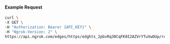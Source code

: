 <!-- Code generated for API Clients. DO NOT EDIT. -->

#### Example Request

```bash
curl \
-X GET \
-H "Authorization: Bearer {API_KEY}" \
-H "Ngrok-Version: 2" \
https://api.ngrok.com/edges/https/edghts_2pbvRq30CqFK0I2AZVrYTuVwOUp/routes/edghtsrt_2pbvRqYBxgKsGaincE2Y5YB3ktA/saml
```
